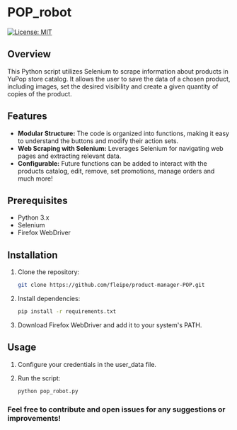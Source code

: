 # POP_robot

[![License: MIT](https://img.shields.io/badge/License-MIT-yellow.svg)](https://opensource.org/licenses/MIT)

## Overview

This Python script utilizes Selenium to scrape information about products in YuPop store catalog. It allows the user to save the data of a chosen product, including images, set the desired visibility and create a given quantity of copies of the product.

## Features

- **Modular Structure:** The code is organized into functions, making it easy to understand the buttons and modify their action sets.
- **Web Scraping with Selenium:** Leverages Selenium for navigating web pages and extracting relevant data.
- **Configurable:** Future functions can be added to interact with the products catalog, edit, remove, set promotions, manage orders and much more!

## Prerequisites

- Python 3.x
- Selenium
- Firefox WebDriver

## Installation

1. Clone the repository:

   ```bash
   git clone https://github.com/fleipe/product-manager-POP.git

2. Install dependencies:

   ```bash
   pip install -r requirements.txt

3. Download Firefox WebDriver and add it to your system's PATH.

## Usage
1. Configure your credentials in the user_data file.

2. Run the script:

   ```bash
   python pop_robot.py

### Feel free to contribute and open issues for any suggestions or improvements!
